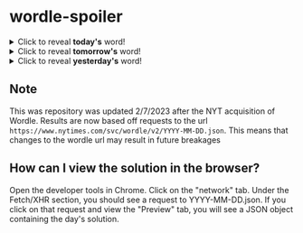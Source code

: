 # wordle-spoiler

<details>
  <summary>Click to reveal <b>today's</b> word!</summary>
  <br>
  <b> arbor </b>
</details>

<details>
  <summary>Click to reveal <b>tomorrow's</b> word!</summary>
  <br>
  <b> fifty </b>
</details>

<details>
  <summary>Click to reveal <b>yesterday's</b> word!</summary>
  <br>
  <b> vague </b>
</details>

## Note
This was repository was updated 2/7/2023 after the NYT acquisition of Wordle. Results are now based off requests to the url `https://www.nytimes.com/svc/wordle/v2/YYYY-MM-DD.json`. This means that changes to the wordle url may result in future breakages

## How can I view the solution in the browser?
Open the developer tools in Chrome. Click on the "network" tab. Under the Fetch/XHR section, you should see a request to YYYY-MM-DD.json. If you click on that request and view the "Preview" tab, you will see a JSON object containing the day's solution.
